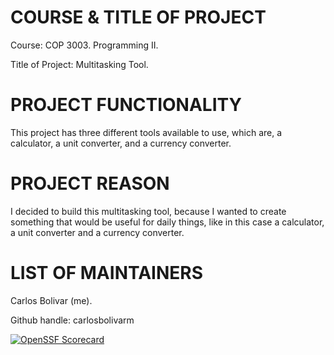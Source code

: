 # COURSE & TITLE OF PROJECT

Course: COP 3003. Programming II.

Title of Project: Multitasking Tool.


# PROJECT FUNCTIONALITY

This project has three different tools available to use, which are, a calculator, a unit converter, and a currency converter.


# PROJECT REASON

I decided to build this multitasking tool, because I wanted to create something that would be useful for daily things, like in this case a calculator, a unit converter and a currency converter.


# LIST OF MAINTAINERS

Carlos Bolivar (me).

Github handle: carlosbolivarm


[![OpenSSF Scorecard](https://api.securityscorecards.dev/projects/github.com/{carlosbolivarm}/{c-}/badge)](https://securityscorecards.dev/viewer/?uri=github.com/{carlosbolivarm}/{c-})
